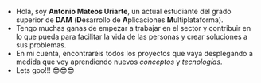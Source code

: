 - Hola, soy **Antonio Mateos Uriarte**, un actual estudiante del grado superior de **DAM** (**D**esarrollo de **A**plicaciones **M**ultiplataforma).
- Tengo muchas ganas de empezar a trabajar en el sector y contribuir en lo que pueda para facilitar la vida de las personas y crear soluciones a sus problemas.
- En mi cuenta, encontraréis todos los proyectos que vaya desplegando a medida que voy aprendiendo nuevos *conceptos* y *tecnologías*.
- Lets goo!!! 😎😎😎
